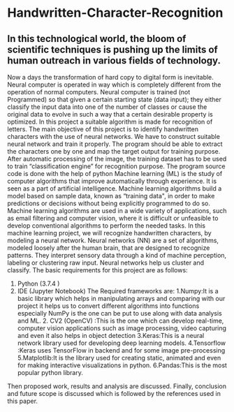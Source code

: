 # Handwritten-Character-Recognition
## In this technological world, the bloom of scientific techniques is pushing up the limits of human outreach in various fields of technology. 
  Now a days the transformation of hard copy to digital form is inevitable. Neural computer is operated in way which is completely different from the operation of normal computers. 
          Neural computer is trained (not Programmed) so that given a certain starting state (data input); they either classify the input data into one of the number of classes or cause the original data to evolve in such a way that a certain desirable property is optimized. In this project a suitable algorithm is made for recognition of letters. The main objective of this project is to identify handwritten characters with the use of neural networks. We have to construct suitable neural network and train it properly. The program should be able to extract the characters one by one and map the target output for training purpose. After automatic processing of the image, the training dataset has to be used to train “classification engine” for recognition purpose. The program source code is done with the help of python Machine learning (ML) is the study of computer algorithms that improve automatically through experience. It is seen as a part of artificial intelligence. Machine learning algorithms build a model based on sample data, known as “training data", in order to make predictions or decisions without being explicitly programmed to do so. Machine learning algorithms are used in a wide variety of applications, such as email filtering and computer vision, where it is difficult or unfeasible to develop conventional algorithms to perform the needed tasks. In this machine learning project, we will recognize handwritten characters, by modeling a neural network. Neural networks (NN) are a set of algorithms, modeled loosely after the human brain, that are designed to recognize patterns. They interpret sensory data through a kind of machine perception, labeling or clustering raw input. Neural networks help us cluster and classify.
The basic requirements for this project are as follows:
1.	Python (3.7.4 )
2.	IDE (Jupyter Notebook)
The Required frameworks are:
      1.Numpy:It is a basic library which helps in manipulating arrays and comparing with
our project it helps us to convert different algorithms into functions especially NumPy is the one can be put to use along with data analysis and ML.
      2. CV2 (OpenCV) :This is the one which can develop real-time, computer vision  applications such as image processing, video capturing and even it also helps in object detection
      3.Keras:This is a neural network library used for developing deep learning models.
      4.Tensorflow :Keras uses TensorFlow in backend and for some image pre-processing
      5.Matplotlib:It is the library used for creating static, animated and even for making interactive visualizations in python.
      6.Pandas:This is the most popular python library.

Then proposed work, results and analysis are discussed. Finally, conclusion and future scope is discussed which is followed by the references used in this paper.

